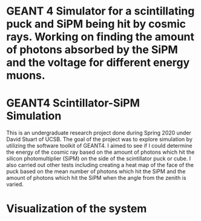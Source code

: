 
GEANT 4 Simulator for a scintillating puck and SiPM being hit by cosmic rays. Working on finding the amount of photons absorbed 
by the SiPM and the voltage for different energy muons.
=======
# GEANT4 Scintillator-SiPM Simulation
This is an undergraduate research project done during Spring 2020 under David Stuart of UCSB. The goal of the project was to explore simulation by utilizing the software toolkit of GEANT4.
I aimed to see if I could determine the energy of the cosmic ray based on the amount of photons which hit the silicon photomultiplier (SiPM) on the side of the scintillator
puck or cube. I also carried out other tests including creating a heat map of the face of the puck based on the mean number of photons which hit the SiPM and
the amount of photons which hit the SiPM when the angle from the zenith is varied.

# Visualization of the system

